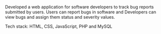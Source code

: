 Developed a web application for software developers to track bug reports submitted by users. Users can report bugs in software and Developers can view bugs and assign them status and severity values.

Tech stack: HTML, CSS, JavaScript, PHP and MySQL 
